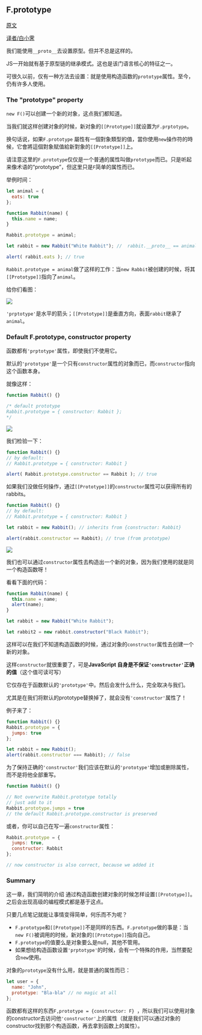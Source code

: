 ## F.prototype

[原文](http://javascript.info/function-prototype)

[译者/白小霁](https://github.com/baixiaoji)

我们能使用`__proto__`去设置原型。但并不总是这样的。

JS一开始就有基于原型链的继承模式。这也是该门语言核心的特征之一。

可很久以前，仅有一种方法去设置：就是使用构造函数的`prototype`属性。至今，仍有许多人使用。

### The "prototype" property

`new F()`可以创建一个新的对象，这点我们都知道。

当我们就这样创建对象的时候，新对象的`[[Prototype]]`就设置为`F.prptotype`。

换句话说，如果`F.prototype`  屬性有一個對象類型的值，當你使用`new`操作符的時候，它會將這個對象賦值給新對象的`[[Prototype]]`上。

请注意这里的`F.prototype`仅仅是一个普通的属性叫做`prototype`而已。只是听起来像术语的“prototype”，但这里只是`F`简单的属性而已。

举例时间：

```javascript
let animal = {
  eats: true
};

function Rabbit(name) {
  this.name = name;
}

Rabbit.prototype = animal;

let rabbit = new Rabbit("White Rabbit"); //  rabbit.__proto__ == animal

alert( rabbit.eats ); // true
```

`Rabbit.prototype = animal`做了这样的工作：当`new Rabbit`被创建的时候，将其`[[Prototype]]`指向了`animal`。

给你们看图：

<img src='http://javascript.info/article/function-prototype/proto-constructor-animal-rabbit@2x.png'>

`'prptotype'`是水平的箭头；`[[Prototype]]`是垂直方向，表面`rabbit`继承了`animal`。

### Default F.prototype, constructor property

函数都有`'prptotype'`属性，即使我们不使用它。

默认的`'prototype'`是一个只有`constructor`属性的对象而已，而`constructor`指向这个函数本身。

就像这样：

```JavaScript
function Rabbit() {}

/* default prototype
Rabbit.prototype = { constructor: Rabbit };
*/
```

<img src="http://javascript.info/article/function-prototype/function-prototype-constructor@2x.png">

我们检验一下：

```Javascript
function Rabbit() {}
// by default:
// Rabbit.prototype = { constructor: Rabbit }

alert( Rabbit.prototype.constructor == Rabbit ); // true
```

如果我们没做任何操作，通过`[[Prototype]]`的`constructor`属性可以获得所有的rabbits。

```javascript
function Rabbit() {}
// by default:
// Rabbit.prototype = { constructor: Rabbit }

let rabbit = new Rabbit(); // inherits from {constructor: Rabbit}

alert(rabbit.constructor == Rabbit); // true (from prototype)
```

<img src="http://javascript.info/article/function-prototype/rabbit-prototype-constructor@2x.png">

我们也可以通过`constructor`属性去构造出一个新的对象，因为我们使用的就是同一个构造函数呀！

看看下面的代码：

```JavaScript
function Rabbit(name) {
  this.name = name;
  alert(name);
}

let rabbit = new Rabbit("White Rabbit");

let rabbit2 = new rabbit.constructor("Black Rabbit");
```

这样可以在我们不知道构造函数的时候，通过对象的`constructor`属性去创建一个新的对象。

这样`constructor`就很重要了，可是**JavaScript 自身是不保证`'constructor'`正确的值**（这个值可读可写）

它仅存在于函数默认的`'prototype'`中。然后会发什么什么，完全取决与我们。

尤其是在我们将默认的prototype替换掉了，就会没有`'constructor'`属性了！

例子来了：

```javascript
function Rabbit() {}
Rabbit.prototype = {
  jumps: true
};

let rabbit = new Rabbit();
alert(rabbit.constructor === Rabbit); // false
```

为了保持正确的`'constructor'`我们应该在默认的`'prototype'`增加或删除属性，而不是将他全部重写。

```javascript
function Rabbit() {}

// Not overwrite Rabbit.prototype totally
// just add to it
Rabbit.prototype.jumps = true
// the default Rabbit.prototype.constructor is preserved
```

或者，你可以自己在写一遍`constructor`属性：

```javascript
Rabbit.prototype = {
  jumps: true,
  constructor: Rabbit
};

// now constructor is also correct, because we added it
```

### Summary

这一章，我们简明的介绍 通过构造函数创建对象的时候怎样设置`[[Prototype]]`。之后会出现高级的编程模式都是基于这点。

只要几点笔记就能让事情变得简单，何乐而不为呢？

- `F.prototype`和`[[Prototype]]`不是同样的东西。`F.prototype`做的事是：当`new F()`被调用的时候，新对象的`[[Prototype]]`指向自己。
- `F.prototype`的值要么是对象要么是null，其他不管用。
- 如果想给构造函数设置`'prptotype'`的时候，会有一个特殊的作用，当然要配合`new`使用。

对象的`prototype`没有什么用，就是普通的属性而已：

```javascript
let user = {
  name: "John",
  prototype: "Bla-bla" // no magic at all
};
```

函数都有这样的东西`F,prototype = {constructor: F} `，所以我们可以使用对象的constructor去访问他`'constructor'`上的属性（就是我们可以通过对象的constructor找到那个构造函数，再去拿到函数上的属性）。